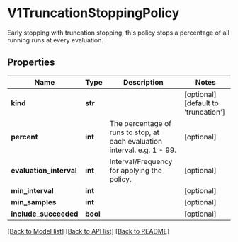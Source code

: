 # V1TruncationStoppingPolicy

Early stopping with truncation stopping, this policy stops a percentage of all running runs at every evaluation.
## Properties
Name | Type | Description | Notes
------------ | ------------- | ------------- | -------------
**kind** | **str** |  | [optional] [default to 'truncation']
**percent** | **int** | The percentage of runs to stop, at each evaluation interval. e.g. 1 - 99. | [optional] 
**evaluation_interval** | **int** | Interval/Frequency for applying the policy. | [optional] 
**min_interval** | **int** |  | [optional] 
**min_samples** | **int** |  | [optional] 
**include_succeeded** | **bool** |  | [optional] 

[[Back to Model list]](../README.md#documentation-for-models) [[Back to API list]](../README.md#documentation-for-api-endpoints) [[Back to README]](../README.md)


